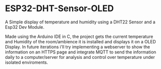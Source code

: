 # ESP32-DHT-Sensor-OLED
A Simple display of temperature and humidity using a DHT22 Sensor and a Esp32 Dev Module.

Made using the Arduino IDE in C, the project gets the current temperature and Humidity of the room/ambience it is installed and displays it on a OLED Display.
In future iterations i'll try implementing a webserver to show the information on an HTTPS page and integrate MQTT to send the information daily to a computer/server for analysis and control over temperature under isolated enviroments.
